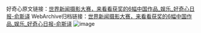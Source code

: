 好奇心原文链接：[世界新闻摄影大赛，来看看获奖的6幅中国作品_娱乐_好奇心日报-俞斯译](https://www.qdaily.com/articles/6214.html)
WebArchive归档链接：[世界新闻摄影大赛，来看看获奖的6幅中国作品_娱乐_好奇心日报-俞斯译](http://web.archive.org/web/20190623170107/https://www.qdaily.com/articles/6214.html)
![image](http://ww3.sinaimg.cn/large/007d5XDply1g3w9nkz2i2j30u072db29)